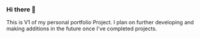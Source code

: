### Hi there 👋
This is V1 of my personal portfolio Project. I plan on further developing and making additions in the future once I've completed projects.
